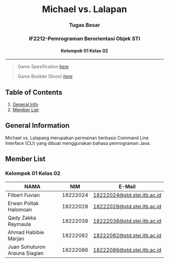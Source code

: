 <h1 align="center"> Michael vs. Lalapan 
  <h3 align="center">Tugas Besar
  <h3 align="center">IF2212-Pemrograman Berorientasi Objek STI
    <h4 align="center"> Kelompok 01 Kelas 02 
      </h4>
      </h3>
      </h1>

<hr>

> Game Spesification [_here_](https://docs.google.com/document/d/19BsdEXRQh0wSgIis_oG5bRA8q5vD2_yU0hlC-VuJ-UI/edit)

> Game Booklet (Soon) [_here_]()


## Table of Contents
1. [General Info](#general-information)
2. [Member List](#member-list)

## General Information
Michael vs. Lalapang merupakan permainan berbasis Command Line Interface (CLI)  yang dibuat menggunakan bahasa pemrograman Java.

<a name="member-list"></a>

## Member List
### Kelompok 01 Kelas 02

| NAMA                          | NIM      | E-Mail                      |
| ----------------------------- | -------- | --------------------------- |
| Filbert Fuvian                | 18222024 | 18222024@std.stei.itb.ac.id |
| Erwan Poltak Halomoan         | 18222028 | 18222028@std.stei.itb.ac.id |
| Qady Zakka Raymaula           | 18222038 | 18222038@std.stei.itb.ac.id |
| Ahmad Habibie Marjan          | 18222082 | 18222082@std.stei.itb.ac.id |
| Juan Sohuturon Arauna Siagian | 18222086 | 18222086@std.stei.itb.ac.id |

<a name="features"></a>
